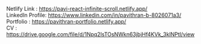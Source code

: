 Netlify Link : https://pavi-react-infinite-scroll.netlify.app/ </br>
LinkedIn Profile: https://www.linkedin.com/in/pavithran-b-8026071a3/ </br>
Portfolio : https://pavithran-portfolio.netlify.app/ </br>
CV : https://drive.google.com/file/d/1Npq2lsTOsNWkn63jbjHf4KVk_3klNPtl/view </br>
